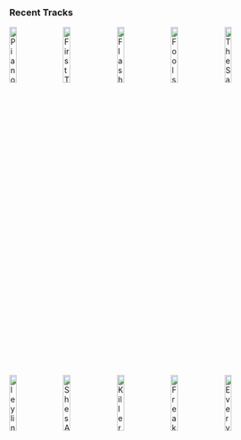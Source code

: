 ### Recent Tracks
[<img src='https://lastfm.freetls.fastly.net/i/u/300x300/54b37d139a3e4656817f66e794492302.png' width='16%' height='16%' alt='Piano Man'>](https://www.last.fm/music/billy%2bjoel/_/piano%2bman)&nbsp;&nbsp;&nbsp;&nbsp;[<img src='https://lastfm.freetls.fastly.net/i/u/300x300/9fa13cd974a60f0659f45246ca0a7f28.png' width='16%' height='16%' alt='First Time'>](https://www.last.fm/music/daya/_/first%2btime)&nbsp;&nbsp;&nbsp;&nbsp;[<img src='https://lastfm.freetls.fastly.net/i/u/300x300/9a9d1214457c4103c16d960ceb19a1cc.png' width='16%' height='16%' alt='Flashed Junk Mind'>](https://www.last.fm/music/milky%2bchance/_/flashed%2bjunk%2bmind)&nbsp;&nbsp;&nbsp;&nbsp;[<img src='https://lastfm.freetls.fastly.net/i/u/300x300/537abdc6998d6488e74a8eaf8d175f81.jpg' width='16%' height='16%' alt='Fools'>](https://www.last.fm/music/ufo%2bufo/_/fools)&nbsp;&nbsp;&nbsp;&nbsp;[<img src='https://lastfm.freetls.fastly.net/i/u/300x300/c77e4077953a892dde4b0da53ef8d056.jpg' width='16%' height='16%' alt='The Same Way'>](https://www.last.fm/music/don%2bdiablo/_/the%2bsame%2bway)&nbsp;&nbsp;&nbsp;&nbsp;<br>[<img src='https://lastfm.freetls.fastly.net/i/u/300x300/afe06c1648cf6f16030bb9cd5639a52f.jpg' width='16%' height='16%' alt='ley lines'>](https://www.last.fm/music/flor/_/ley%2blines)&nbsp;&nbsp;&nbsp;&nbsp;[<img src='https://lastfm.freetls.fastly.net/i/u/300x300/124d18bbd0eb42f8941431733c5e8783.png' width='16%' height='16%' alt='Shes Always a Woman'>](https://www.last.fm/music/billy%2bjoel/_/she%2527s%2balways%2ba%2bwoman)&nbsp;&nbsp;&nbsp;&nbsp;[<img src='https://lastfm.freetls.fastly.net/i/u/300x300/26b5addabb2542bfc24303bdd271c952.png' width='16%' height='16%' alt='Killer Whales'>](https://www.last.fm/music/smallpools/_/killer%2bwhales)&nbsp;&nbsp;&nbsp;&nbsp;[<img src='https://lastfm.freetls.fastly.net/i/u/300x300/e2a943ecd60fde8fc4bb35ed42d529a6.png' width='16%' height='16%' alt='Freakin Out on the Interstate'>](https://www.last.fm/music/briston%2bmaroney/_/freakin%2527%2bout%2bon%2bthe%2binterstate)&nbsp;&nbsp;&nbsp;&nbsp;[<img src='https://lastfm.freetls.fastly.net/i/u/300x300/24c3c15fc8d61404689482e273290535.jpg' width='16%' height='16%' alt='Everythings Good'>](https://www.last.fm/music/phil%2bgood/_/everything%2527s%2bgood)&nbsp;&nbsp;&nbsp;&nbsp;<br>